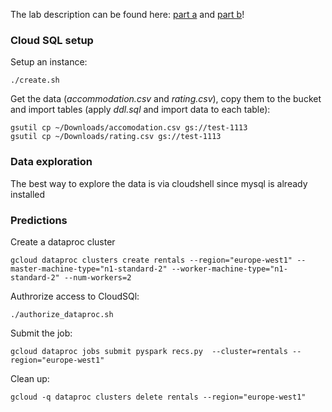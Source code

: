 The lab description can be found here: [part a](https://codelabs.developers.google.com/codelabs/cpb100-dataproc/) and [part b](https://codelabs.developers.google.com/codelabs/cpb100-cloud-sql/)!
### Cloud SQL setup
Setup an instance:
```
./create.sh
```
Get the data (*accommodation.csv* and *rating.csv*), copy them to the bucket and import tables (apply *ddl.sql* and import data to each table):
```
gsutil cp ~/Downloads/accomodation.csv gs://test-1113
gsutil cp ~/Downloads/rating.csv gs://test-1113
```
### Data exploration
The best way to explore the data is via cloudshell since mysql is already installed
### Predictions
Create a dataproc cluster
```
gcloud dataproc clusters create rentals --region="europe-west1" --master-machine-type="n1-standard-2" --worker-machine-type="n1-standard-2" --num-workers=2
```
Authrorize access to CloudSQl:
```
./authorize_dataproc.sh
```
Submit the job:
```
gcloud dataproc jobs submit pyspark recs.py  --cluster=rentals --region="europe-west1"  
```
Clean up:
```
gcloud -q dataproc clusters delete rentals --region="europe-west1"
```
